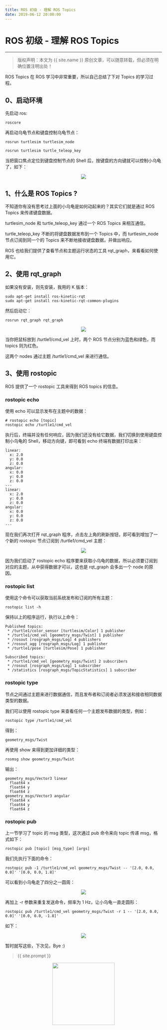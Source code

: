 ```yaml
---
title: ROS 初级 - 理解 ROS Topics
date: 2019-06-12 20:00:00
---
```

# ROS 初级 - 理解 ROS Topics
***
> 版权声明：本文为 {{ site.name }} 原创文章，可以随意转载，但必须在明确位置注明出处！

ROS Topics 在 ROS 学习中非常重要，所以自己总结了下对 Topics 的学习过程。

## 0、启动环境
先启动 ros:
```shell
roscore
```
再启动乌龟节点和键盘控制乌龟节点：
```shell
rosrun turtlesim turtlesim_node
```
```shell
rosrun turtlesim turtle_teleop_key
```
当把窗口焦点定位到键盘控制节点的 Shell 后，按键盘的方向键就可以控制小乌龟了，如下：

<div  align="center">
<img src="{{ site.url }}/images/ros/topics/turtle.png"/>
</div>


## 1、什么是 ROS Topics ?
不知道你有没有思考过上面的小乌龟是如何动起来的？其实它们就是通过 ROS Topics 来传递键盘数据。

turtlesim_node 和 turtle_teleop_key 通过一个 ROS Topics 来相互通信。

turtle_teleop_key 不断的将键盘数据发布到一个 Topics 中，而 turtlesim_node 节点订阅到同一个的 Topics 来不断地接收键盘数据，并做出响应。

ROS 也给我们提供了查看节点和主题运行状态的工具 rqt_graph，来看看如何使用它。

## 2、使用 rqt_graph
如果没有安装，则先安装，我用的 K 版本：
```shell
sudo apt-get install ros-kinetic-rqt
sudo apt-get install ros-kinetic-rqt-common-plugins
```

然后启动它：
```shell
rosrun rqt_graph rqt_graph
```

<div  align="center">
<img src="{{ site.url }}/images/ros/topics/rqt_graph.png"/>
</div>

当你把鼠标放到 /turtle1/cmd_vel 上时，两个 ROS 节点分别为蓝色和绿色，而 topics 则为红色。

这两个 nodes 通过主题 /turtle1/cmd_vel 来进行通信。

## 3、使用 rostopic
ROS 提供了一个 rostopic 工具来得到 ROS topics 的信息。

### rostopic echo 
使用 echo 可以显示发布在主题中的数据：
```shell
# rostopic echo [topic]
rostopic echo /turtle1/cmd_vel
```
执行后，终端并没有任何响应，因为我们还没有给它数据，我们切换到使用键盘控制小乌龟的 Shell，移动方向键，即可看到 echo 终端有数据打印出来：
```
linear: 
  x: 2.0
  y: 0.0
  z: 0.0
angular: 
  x: 0.0
  y: 0.0
  z: 0.0
---
linear: 
  x: 2.0
  y: 0.0
  z: 0.0
angular: 
  x: 0.0
  y: 0.0
  z: 0.0
---
```

现在我们再次打开 rqt_graph 程序，点击左上角的刷新按钮，即可看到增加了一个新的 rostopic 节点订阅到 /turtle1/cmd_vel 主题：

<div  align="center">
<img src="{{ site.url }}/images/ros/topics/rqt_topics.png"/>
</div>

因为我们启动了 rostopic echo 程序要来获取小乌龟的数据，所以必须要订阅到对应的主题，从中获得数据才可以，这也是 rqt_graph 会多出一个 node 的原因。

### rostopic list
使用这个命令可以获取当前系统发布和订阅的所有主题：
```shell
rostopic list -h
```
保持以上的程序运行，执行以上命令：
```shell
Published topics:
 * /turtle1/color_sensor [turtlesim/Color] 1 publisher
 * /turtle1/cmd_vel [geometry_msgs/Twist] 1 publisher
 * /rosout [rosgraph_msgs/Log] 4 publishers
 * /rosout_agg [rosgraph_msgs/Log] 1 publisher
 * /turtle1/pose [turtlesim/Pose] 1 publisher

Subscribed topics:
 * /turtle1/cmd_vel [geometry_msgs/Twist] 2 subscribers
 * /rosout [rosgraph_msgs/Log] 1 subscriber
 * /statistics [rosgraph_msgs/TopicStatistics] 1 subscriber
```

### rostopic type
节点之间通过主题来进行数据通信，而且发布者和订阅者必须发送和接收相同数据类型的数据。

我们可以使用 rostopic type 来查看任何一个主题发布数据的类型，例如：
```shell
rostopic type /turtle1/cmd_vel
```
得到：
```shell
geometry_msgs/Twist
```
再使用 show 来得到更加详细的类型：
```shell
rosmsg show geometry_msgs/Twist
```
输出：
```shell
geometry_msgs/Vector3 linear
  float64 x
  float64 y
  float64 z
geometry_msgs/Vector3 angular
  float64 x
  float64 y
  float64 z
```

### rostopic pub
上一节学习了 topic 的 msg 类型，这次通过 pub 命令来向 topic 传递 msg，格式如下：
```shell
rostopic pub [topic] [msg_type] [args]
```
我们先执行下面的命令：
```shell
rostopic pub -1 /turtle1/cmd_vel geometry_msgs/Twist -- '[2.0, 0.0, 0.0]' '[0.0, 0.0, 1.8]'
```
可以看到小乌龟走了四分之一圆周：
<div  align="center">
<img src="{{ site.url }}/images/ros/topics/pub.png"/>
</div>


再加上 -r 参数来重复发送命令，频率为 1 Hz，让小乌龟一直走圆形：
```
rostopic pub /turtle1/cmd_vel geometry_msgs/Twist -r 1 -- '[2.0, 0.0, 0.0]' '[0.0, 0.0, -1.8]'
```
如下：

<div  align="center">
<img src="{{ site.url }}/images/ros/topics/pub_r.png"/>
</div>

暂时就写这些，下次见，Bye :)

> {{ site.prompt }}

<div  align="center">
<img src="{{ site.url }}/images/wechart.jpg" width = "200" height = "200"/>